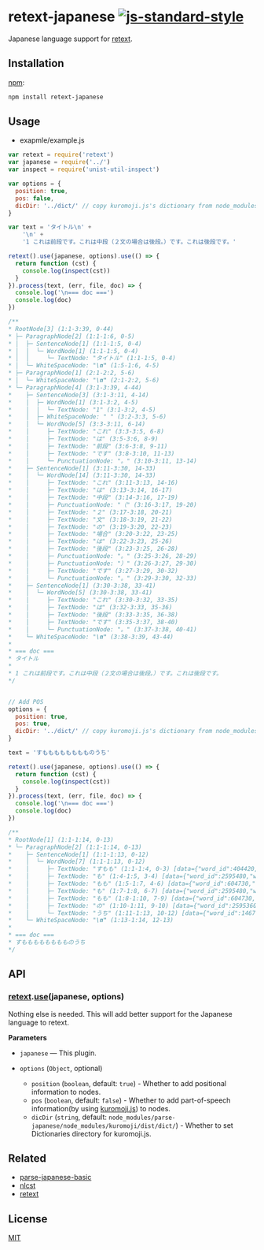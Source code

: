 # retext-japanese [![js-standard-style](https://img.shields.io/badge/code%20style-standard-brightgreen.svg?style=flat)](https://github.com/feross/standard)

Japanese language support for [retext](https://github.com/wooorm/retext).

## Installation

[npm](https://docs.npmjs.com/cli/install):

```bash
npm install retext-japanese
```

## Usage

*   exapmle/example.js

```javascript
var retext = require('retext')
var japanese = require('../')
var inspect = require('unist-util-inspect')

var options = {
  position: true,
  pos: false,
  dicDir: '../dict/' // copy kuromoji.js's dictionary from node_modules/kuromoji/dist/dict.
}

var text = 'タイトル\n' +
    '\n' +
    '1 これは前段です。これは中段（２文の場合は後段。）です。これは後段です。'

retext().use(japanese, options).use(() => {
  return function (cst) {
    console.log(inspect(cst))
  }
}).process(text, (err, file, doc) => {
  console.log('\n=== doc ===')
  console.log(doc)
})

/**
* RootNode[3] (1:1-3:39, 0-44)
* ├─ ParagraphNode[2] (1:1-1:6, 0-5)
* │  ├─ SentenceNode[1] (1:1-1:5, 0-4)
* │  │  └─ WordNode[1] (1:1-1:5, 0-4)
* │  │     └─ TextNode: "タイトル" (1:1-1:5, 0-4)
* │  └─ WhiteSpaceNode: "\n" (1:5-1:6, 4-5)
* ├─ ParagraphNode[1] (2:1-2:2, 5-6)
* │  └─ WhiteSpaceNode: "\n" (2:1-2:2, 5-6)
* └─ ParagraphNode[4] (3:1-3:39, 4-44)
*    ├─ SentenceNode[3] (3:1-3:11, 4-14)
*    │  ├─ WordNode[1] (3:1-3:2, 4-5)
*    │  │  └─ TextNode: "1" (3:1-3:2, 4-5)
*    │  ├─ WhiteSpaceNode: " " (3:2-3:3, 5-6)
*    │  └─ WordNode[5] (3:3-3:11, 6-14)
*    │     ├─ TextNode: "これ" (3:3-3:5, 6-8)
*    │     ├─ TextNode: "は" (3:5-3:6, 8-9)
*    │     ├─ TextNode: "前段" (3:6-3:8, 9-11)
*    │     ├─ TextNode: "です" (3:8-3:10, 11-13)
*    │     └─ PunctuationNode: "。" (3:10-3:11, 13-14)
*    ├─ SentenceNode[1] (3:11-3:30, 14-33)
*    │  └─ WordNode[14] (3:11-3:30, 14-33)
*    │     ├─ TextNode: "これ" (3:11-3:13, 14-16)
*    │     ├─ TextNode: "は" (3:13-3:14, 16-17)
*    │     ├─ TextNode: "中段" (3:14-3:16, 17-19)
*    │     ├─ PunctuationNode: "（" (3:16-3:17, 19-20)
*    │     ├─ TextNode: "２" (3:17-3:18, 20-21)
*    │     ├─ TextNode: "文" (3:18-3:19, 21-22)
*    │     ├─ TextNode: "の" (3:19-3:20, 22-23)
*    │     ├─ TextNode: "場合" (3:20-3:22, 23-25)
*    │     ├─ TextNode: "は" (3:22-3:23, 25-26)
*    │     ├─ TextNode: "後段" (3:23-3:25, 26-28)
*    │     ├─ PunctuationNode: "。" (3:25-3:26, 28-29)
*    │     ├─ PunctuationNode: "）" (3:26-3:27, 29-30)
*    │     ├─ TextNode: "です" (3:27-3:29, 30-32)
*    │     └─ PunctuationNode: "。" (3:29-3:30, 32-33)
*    ├─ SentenceNode[1] (3:30-3:38, 33-41)
*    │  └─ WordNode[5] (3:30-3:38, 33-41)
*    │     ├─ TextNode: "これ" (3:30-3:32, 33-35)
*    │     ├─ TextNode: "は" (3:32-3:33, 35-36)
*    │     ├─ TextNode: "後段" (3:33-3:35, 36-38)
*    │     ├─ TextNode: "です" (3:35-3:37, 38-40)
*    │     └─ PunctuationNode: "。" (3:37-3:38, 40-41)
*    └─ WhiteSpaceNode: "\n" (3:38-3:39, 43-44)
* 
* === doc ===
* タイトル
* 
* 1 これは前段です。これは中段（２文の場合は後段。）です。これは後段です。
*/


// Add POS
options = {
  position: true,
  pos: true,
  dicDir: '../dict/' // copy kuromoji.js's dictionary from node_modules/kuromoji/dist/dict.
}

text = 'すもももももももものうち'

retext().use(japanese, options).use(() => {
  return function (cst) {
    console.log(inspect(cst))
  }
}).process(text, (err, file, doc) => {
  console.log('\n=== doc ===')
  console.log(doc)
})

/**
* RootNode[1] (1:1-1:14, 0-13)
* └─ ParagraphNode[2] (1:1-1:14, 0-13)
*    ├─ SentenceNode[1] (1:1-1:13, 0-12)
*    │  └─ WordNode[7] (1:1-1:13, 0-12)
*    │     ├─ TextNode: "すもも" (1:1-1:4, 0-3) [data={"word_id":404420,"word_type":"KNOWN","word_position":1,"surface_form":"すもも","pos":"名詞","pos_detail_1":"一般","pos_detail_2":"*","pos_detail_3":"*","conjugated_type":"*","conjugated_form":"*","basic_form":"すもも","reading":"スモモ","pronunciation":"スモモ"}]
*    │     ├─ TextNode: "も" (1:4-1:5, 3-4) [data={"word_id":2595480,"word_type":"KNOWN","word_position":4,"surface_form":"も","pos":"助詞","pos_detail_1":"係助詞","pos_detail_2":"*","pos_detail_3":"*","conjugated_type":"*","conjugated_form":"*","basic_form":"も","reading":"モ","pronunciation":"モ"}]
*    │     ├─ TextNode: "もも" (1:5-1:7, 4-6) [data={"word_id":604730,"word_type":"KNOWN","word_position":5,"surface_form":"もも","pos":"名詞","pos_detail_1":"一般","pos_detail_2":"*","pos_detail_3":"*","conjugated_type":"*","conjugated_form":"*","basic_form":"もも","reading":"モモ","pronunciation":"モモ"}]
*    │     ├─ TextNode: "も" (1:7-1:8, 6-7) [data={"word_id":2595480,"word_type":"KNOWN","word_position":7,"surface_form":"も","pos":"助詞","pos_detail_1":"係助詞","pos_detail_2":"*","pos_detail_3":"*","conjugated_type":"*","conjugated_form":"*","basic_form":"も","reading":"モ","pronunciation":"モ"}]
*    │     ├─ TextNode: "もも" (1:8-1:10, 7-9) [data={"word_id":604730,"word_type":"KNOWN","word_position":8,"surface_form":"もも","pos":"名詞","pos_detail_1":"一般","pos_detail_2":"*","pos_detail_3":"*","conjugated_type":"*","conjugated_form":"*","basic_form":"もも","reading":"モモ","pronunciation":"モモ"}]
*    │     ├─ TextNode: "の" (1:10-1:11, 9-10) [data={"word_id":2595360,"word_type":"KNOWN","word_position":10,"surface_form":"の","pos":"助詞","pos_detail_1":"連体化","pos_detail_2":"*","pos_detail_3":"*","conjugated_type":"*","conjugated_form":"*","basic_form":"の","reading":"ノ","pronunciation":"ノ"}]
*    │     └─ TextNode: "うち" (1:11-1:13, 10-12) [data={"word_id":1467000,"word_type":"KNOWN","word_position":11,"surface_form":"うち","pos":"名詞","pos_detail_1":"非自立","pos_detail_2":"副詞可能","pos_detail_3":"*","conjugated_type":"*","conjugated_form":"*","basic_form":"うち","reading":"ウチ","pronunciation":"ウチ"}]
*    └─ WhiteSpaceNode: "\n" (1:13-1:14, 12-13)
* 
* === doc ===
* すもももももももものうち
*/
```

## API

### [retext](https://github.com/wooorm/retext).[use](https://github.com/wooorm/retext#retextuseplugin-options)\(japanese, options\)

Nothing else is needed. This will add better support for the Japanese language to retext.

**Parameters**

*   `japanese` — This plugin.
*   `options` (`Object`, optional)

    *   `position` (`boolean`, default: `true`) - Whether to add positional information to nodes.
    *   `pos` (`boolean`, default: `false`) - Whether to add part-of-speech information(by using [kuromoji.js](https://github.com/takuyaa/kuromoji.js)) to nodes.
    *   `dicDir` (`string`, default: `node_modules/parse-japanese/node_modules/kuromoji/dist/dict/`) - Whether to set Dictionaries directory for kuromoji.js. 

## Related

*   [parse-japanese-basic](https://github.com/muraken720/parse-japanese-basic)
*   [nlcst](https://github.com/wooorm/nlcst)
*   [retext](https://github.com/wooorm/retext)

## License

[MIT](LICENSE)
